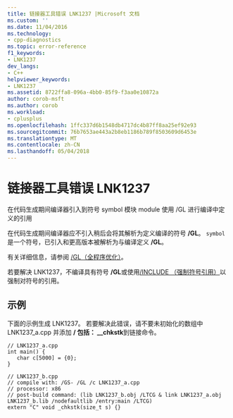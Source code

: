 ```yaml
---
title: 链接器工具错误 LNK1237 |Microsoft 文档
ms.custom: ''
ms.date: 11/04/2016
ms.technology:
- cpp-diagnostics
ms.topic: error-reference
f1_keywords:
- LNK1237
dev_langs:
- C++
helpviewer_keywords:
- LNK1237
ms.assetid: 8722ffa8-096a-4bb0-85f9-f3aa0e10872a
author: corob-msft
ms.author: corob
ms.workload:
- cplusplus
ms.openlocfilehash: 1ffc337d6b1548db4717dc4b87ff8aa25ef92e93
ms.sourcegitcommit: 76b7653ae443a2b8eb1186b789f8503609d6453e
ms.translationtype: MT
ms.contentlocale: zh-CN
ms.lasthandoff: 05/04/2018
---
```

# <a name="linker-tools-error-lnk1237"></a>链接器工具错误 LNK1237
在代码生成期间编译器引入到符号 symbol 模块 module 使用 /GL 进行编译中定义的引用  
  
 在代码生成期间编译器应不引入稍后会将其解析为定义编译的符号 **/GL**。 `symbol` 是一个符号，已引入和更高版本被解析为与编译定义 **/GL**。  
  
 有关详细信息，请参阅 [/GL（全程序优化）](../../build/reference/gl-whole-program-optimization.md)。  
  
 若要解决 LNK1237，不编译具有符号 **/GL**或使用[/INCLUDE （强制符号引用）](../../build/reference/include-force-symbol-references.md)以强制对符号的引用。  
  
## <a name="example"></a>示例  
 下面的示例生成 LNK1237。 若要解决此错误，请不要未初始化的数组中 LNK1237_a.cpp 并添加 **/ 包括： __chkstk**到链接命令。  
  
```  
// LNK1237_a.cpp  
int main() {  
   char c[5000] = {0};  
}  
```  
  
```  
// LNK1237_b.cpp  
// compile with: /GS- /GL /c LNK1237_a.cpp  
// processor: x86  
// post-build command: (lib LNK1237_b.obj /LTCG & link LNK1237_a.obj LNK1237_b.lib /nodefaultlib /entry:main /LTCG)  
extern "C" void _chkstk(size_t s) {}  
```